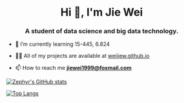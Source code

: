 <h1 align="center">Hi 👋, I'm Jie Wei</h1>
<h3 align="center">A student of data science and big data technology.</h3>

<!-- - 🔭 I’m currently working on 15-445 -->

- 🌱 I’m currently learning 15-445, 6.824

- 👨‍💻 All of my projects are available at [weijiew.github.io](https://weijiew.github.io/)

- 📫 How to reach me **jiewei1999@foxmail.com**

[![Zephyr's GitHub stats](https://github-readme-stats.vercel.app/api?username=weijiew&show_icons=true&theme=algolia&hide_title=true)
](https://github.com/anuraghazra/github-readme-stats)

[![Top Langs](https://github-readme-stats.vercel.app/api/top-langs/?username=weijiew&layout=compact&langs_count=10&exclude_repo=weijiew.github.io)](https://github.com/anuraghazra/github-readme-stats)
